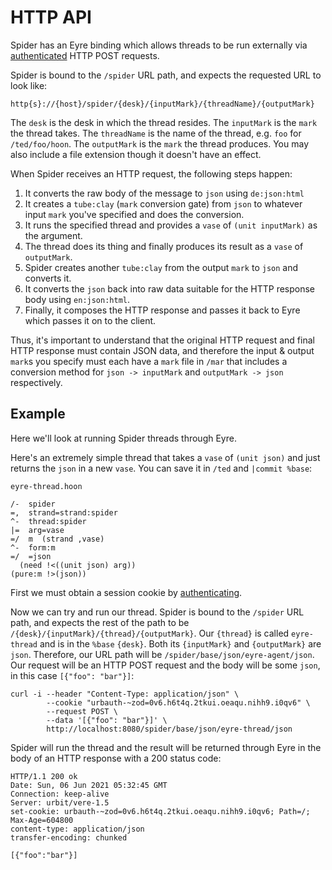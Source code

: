 # HTTP API

Spider has an Eyre binding which allows threads to be run externally via [authenticated](../../../system/kernel/eyre/reference/external-api-ref.md#authentication) HTTP POST requests.

Spider is bound to the `/spider` URL path, and expects the requested URL to look like:

```
http{s}://{host}/spider/{desk}/{inputMark}/{threadName}/{outputMark}
```

The `desk` is the desk in which the thread resides. The `inputMark` is the `mark` the thread takes. The `threadName` is the name of the thread, e.g. `foo` for `/ted/foo/hoon`. The `outputMark` is the `mark` the thread produces. You may also include a file extension though it doesn't have an effect.

When Spider receives an HTTP request, the following steps happen:

1. It converts the raw body of the message to `json` using `de:json:html`
2. It creates a `tube:clay` (`mark` conversion gate) from `json` to whatever input `mark` you've specified and does the conversion.
3. It runs the specified thread and provides a `vase` of `(unit inputMark)` as the argument.
4. The thread does its thing and finally produces its result as a `vase` of `outputMark`.
5. Spider creates another `tube:clay` from the output `mark` to `json` and converts it.
6. It converts the `json` back into raw data suitable for the HTTP response body using `en:json:html`.
7. Finally, it composes the HTTP response and passes it back to Eyre which passes it on to the client.

Thus, it's important to understand that the original HTTP request and final HTTP response must contain JSON data, and therefore the input & output `mark`s you specify must each have a `mark` file in `/mar` that includes a conversion method for `json -> inputMark` and `outputMark -> json` respectively.

## Example

Here we'll look at running Spider threads through Eyre.

Here's an extremely simple thread that takes a `vase` of `(unit json)` and just returns the `json` in a new `vase`. You can save it in `/ted` and `|commit %base`:

`eyre-thread.hoon`

```hoon
/-  spider
=,  strand=strand:spider
^-  thread:spider
|=  arg=vase
=/  m  (strand ,vase)
^-  form:m
=/  =json
  (need !<((unit json) arg))
(pure:m !>(json))
```

First we must obtain a session cookie by [authenticating](../../../system/kernel/eyre/guides/guide.md#authenticating).

Now we can try and run our thread. Spider is bound to the `/spider` URL path, and expects the rest of the path to be `/{desk}/{inputMark}/{thread}/{outputMark}`. Our `{thread}` is called `eyre-thread` and is in the `%base` `{desk}`. Both its `{inputMark}` and `{outputMark}` are `json`. Therefore, our URL path will be `/spider/base/json/eyre-agent/json`. Our request will be an HTTP POST request and the body will be some `json`, in this case `[{"foo": "bar"}]`:

```
curl -i --header "Content-Type: application/json" \
        --cookie "urbauth-~zod=0v6.h6t4q.2tkui.oeaqu.nihh9.i0qv6" \
        --request POST \
        --data '[{"foo": "bar"}]' \
        http://localhost:8080/spider/base/json/eyre-thread/json
```

Spider will run the thread and the result will be returned through Eyre in the body of an HTTP response with a 200 status code:

```
HTTP/1.1 200 ok
Date: Sun, 06 Jun 2021 05:32:45 GMT
Connection: keep-alive
Server: urbit/vere-1.5
set-cookie: urbauth-~zod=0v6.h6t4q.2tkui.oeaqu.nihh9.i0qv6; Path=/; Max-Age=604800
content-type: application/json
transfer-encoding: chunked

[{"foo":"bar"}]
```
